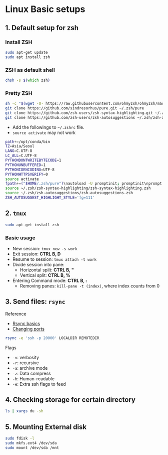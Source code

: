 # Linux Basic setups

## 1. Default setup for zsh

### Install ZSH
```bash
sudo apt-get update
sudo apt install zsh
```

### ZSH as default shell
```zsh
chsh -s $(which zsh)
```

### Pretty ZSH

```zsh
sh -c "$(wget -O- https://raw.githubusercontent.com/ohmyzsh/ohmyzsh/master/tools/install.sh)"
git clone https://github.com/sindresorhus/pure.git ~/.zsh/pure
git clone https://github.com/zsh-users/zsh-syntax-highlighting.git ~/.zsh/zsh-syntax-highlighting
git clone https://github.com/zsh-users/zsh-autosuggestions ~/.zsh/zsh-autosuggestions
```

- Add the followings to `~/.zshrc` file.
- `source activate` may not work
```zsh
path+=/opt/conda/bin
TZ=Asia/Seoul
LANG=C.UTF-8
LC_ALL=C.UTF-8
PYTHONDONTWRITEBYTECODE=1
PYTHONUNBUFFERED=1
PYTHONIOENCODING=UTF-8
PYTHONHTTPSVERIFY=0
source activate
fpath+=("$HOME/.zsh/pure")\nautoload -U promptinit; promptinit\nprompt pure
source ~/.zsh/zsh-syntax-highlighting/zsh-syntax-highlighting.zsh
source ~/.zsh/zsh-autosuggestions/zsh-autosuggestions.zsh
ZSH_AUTOSUGGEST_HIGHLIGHT_STYLE='fg=111'
```

## 2. `tmux`
```bash
sudo apt-get install zsh
```
### Basic usage
* New session: `tmux new -s work`
* Exit session: **CTRL B, D**
* Resume to session: `tmux attach -t work`
* Divide session into pane:
    - Horizontal spilt: **CTRL B, "**
    - Vertical split: **CTRL B, %**
* Entering Command mode: **CTRL B, :**
    - Removing panes: `kill-pane -t (index)`, where index counts from 0


## 3. Send files: `rsync`

Reference
- [Rsync basics](https://www.lesstif.com/system-admin/rsync-data-backup-12943658.html)
- [Changing ports](https://gkstamin.tistory.com/entry/Linux-rsync%EC%8B%9C-ssh-%ED%8F%AC%ED%8A%B8-%EB%B3%80%EA%B2%BD-%EB%B0%8F-%EC%82%AC%EC%9A%A9)
```bash
rsync -e 'ssh -p 20000' LOCALDIR REMOTEDIR
```
Flags
* `-v`: verbosity
* `-r`: recursive
* `-a`: archive mode
* `-z`: Data compress
* `-h`: Human-readable
* `-e`: Extra ssh flags to feed

## 4. Checking storage for certain directory

```bash
ls | xargs du -sh
```

## 5. Mounting External disk

```bash
sudo fdisk -l
sudo mkfs.ext4 /dev/sda
sudo mount /dev/sda /mnt
```
